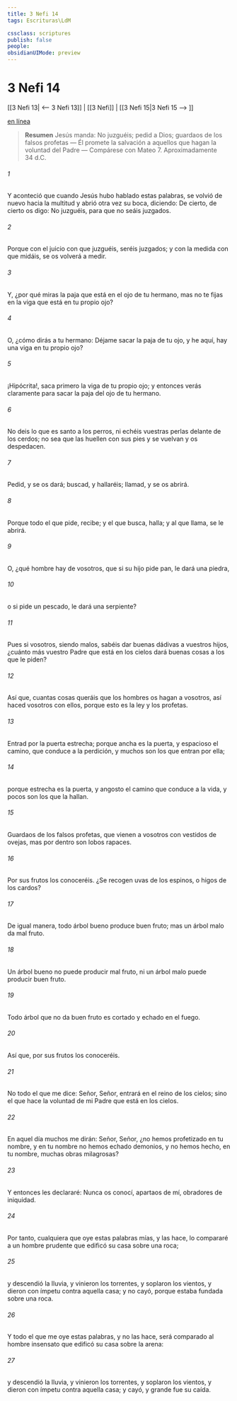```yaml
---
title: 3 Nefi 14
tags: Escrituras\LdM

cssclass: scriptures
publish: false
people:
obsidianUIMode: preview
---
```


# 3 Nefi 14
[[3 Nefi 13| <-- 3 Nefi 13]] | [[3 Nefi]] | [[3 Nefi 15|3 Nefi 15 --> ]]

[en línea](https://churchofjesuschrist.org/study/scriptures/bofm/3-ne/14?lang=spa)

> __Resumen__
Jesús manda: No juzguéis; pedid a Dios; guardaos de los falsos profetas — Él promete la salvación a aquellos que hagan la voluntad del Padre — Compárese con Mateo 7. Aproximadamente 34 d.C.

###### 1 
Y aconteció que cuando Jesús hubo hablado estas palabras, se volvió de nuevo hacia la multitud y abrió otra vez su boca, diciendo: De cierto, de cierto os digo: No juzguéis, para que no seáis juzgados.

###### 2 
Porque con el juicio con que juzguéis, seréis juzgados; y con la medida con que midáis, se os volverá a medir.

###### 3 
Y, ¿por qué miras la paja que está en el ojo de tu hermano, mas no te fijas en la viga que está en tu propio ojo?

###### 4 
O, ¿cómo dirás a tu hermano: Déjame sacar la paja de tu ojo, y he aquí, hay una viga en tu propio ojo?

###### 5 
¡Hipócrita!, saca primero la viga de tu propio ojo; y entonces verás claramente para sacar la paja del ojo de tu hermano.

###### 6 
No deis lo que es santo a los perros, ni echéis vuestras perlas delante de los cerdos; no sea que las huellen con sus pies y se vuelvan y os despedacen.

###### 7 
Pedid, y se os dará; buscad, y hallaréis; llamad, y se os abrirá.

###### 8 
Porque todo el que pide, recibe; y el que busca, halla; y al que llama, se le abrirá.

###### 9 
O, ¿qué hombre hay de vosotros, que si su hijo pide pan, le dará una piedra,

###### 10 
o si pide un pescado, le dará una serpiente?

###### 11 
Pues si vosotros, siendo malos, sabéis dar buenas dádivas a vuestros hijos, ¿cuánto más vuestro Padre que está en los cielos dará buenas cosas a los que le piden?

###### 12 
Así que, cuantas cosas queráis que los hombres os hagan a vosotros, así haced vosotros con ellos, porque esto es la ley y los profetas.

###### 13 
Entrad por la puerta estrecha; porque ancha es la puerta, y espacioso el camino, que conduce a la perdición, y muchos son los que entran por ella;

###### 14 
porque estrecha es la puerta, y angosto el camino que conduce a la vida, y pocos son los que la hallan.

###### 15 
Guardaos de los falsos profetas, que vienen a vosotros con vestidos de ovejas, mas por dentro son lobos rapaces.

###### 16 
Por sus frutos los conoceréis. ¿Se recogen uvas de los espinos, o higos de los cardos?

###### 17 
De igual manera, todo árbol bueno produce buen fruto; mas un árbol malo da mal fruto.

###### 18 
Un árbol bueno no puede producir mal fruto, ni un árbol malo puede producir buen fruto.

###### 19 
Todo árbol que no da buen fruto es cortado y echado en el fuego.

###### 20 
Así que, por sus frutos los conoceréis.

###### 21 
No todo el que me dice: Señor, Señor, entrará en el reino de los cielos; sino el que hace la voluntad de mi Padre que está en los cielos.

###### 22 
En aquel día muchos me dirán: Señor, Señor, ¿no hemos profetizado en tu nombre, y en tu nombre no hemos echado demonios, y no hemos hecho, en tu nombre, muchas obras milagrosas?

###### 23 
Y entonces les declararé: Nunca os conocí, apartaos de mí, obradores de iniquidad.

###### 24 
Por tanto, cualquiera que oye estas palabras mías, y las hace, lo compararé a un hombre prudente que edificó su casa sobre una roca;

###### 25 
y descendió la lluvia, y vinieron los torrentes, y soplaron los vientos, y dieron con ímpetu contra aquella casa; y no cayó, porque estaba fundada sobre una roca.

###### 26 
Y todo el que me oye estas palabras, y no las hace, será comparado al hombre insensato que edificó su casa sobre la arena:

###### 27 
y descendió la lluvia, y vinieron los torrentes, y soplaron los vientos, y dieron con ímpetu contra aquella casa; y cayó, y grande fue su caída.

